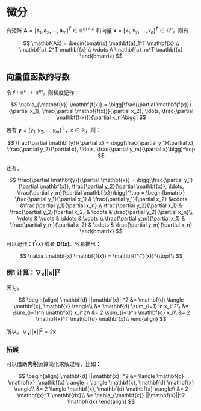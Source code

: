 # 微分

有矩阵 $\mathbf{A} = [\mathbf{a}_1, \mathbf{a}_2, \cdots, \mathbf{a}_m]^T \in \mathbb{R}^{m \times n}$ 和向量 $\mathbf{x} = [x_1, x_2, \cdots, x_n]^T \in \mathbb{R}^{n}$，则有：

$$
\mathbf{Ax} = \begin{bmatrix}
   \mathbf{a}_1^T \mathbf{x} \\
   \mathbf{a}_2^T \mathbf{x} \\
   \vdots \\
   \mathbf{a}_m^T \mathbf{x}
\end{bmatrix}
$$

## 向量值函数的导数

令 $\mathbf{f}: \mathbb{R}^n \rightarrow \mathbb{R}^m$，则梯度记作：

$$
\nabla_{\mathbf{x}} \mathbf{f(x)} = \bigg[\frac{\partial \mathbf{f(x)}}{\partial x_1}, \frac{\partial \mathbf{f(x)}}{\partial x_2}, \ldots, \frac{\partial \mathbf{f(x)}}{\partial x_n}\bigg]
$$

若有 $\mathbf{y} = [y_1, y_2, \ldots, y_m]^\top$，$x \in \mathbb{R}$，则：

$$
\frac{\partial \mathbf{y}}{\partial x} = \bigg[\frac{\partial y_1}{\partial x}, \frac{\partial y_2}{\partial x}, \ldots, \frac{\partial y_m}{\partial x}\bigg]^\top
$$

还有，

$$
\frac{\partial \mathbf{y}}{\partial \mathbf{x}} = \bigg[\frac{\partial y_1}{\partial \mathbf{x}}, \frac{\partial y_2}{\partial \mathbf{x}}, \ldots, \frac{\partial y_m}{\partial \mathbf{x}}\bigg]^\top = \begin{bmatrix} \frac{\partial y_1}{\partial x_1} & \frac{\partial y_1}{\partial x_2} &\cdots &\frac{\partial y_1}{\partial x_n} \\
\frac{\partial y_2}{\partial x_1} & \frac{\partial y_2}{\partial x_2} & \cdots & \frac{\partial y_2}{\partial x_n}\\
\vdots & \vdots & \ddots & \vdots \\
\frac{\partial y_m}{\partial x_1} & \frac{\partial y_m}{\partial x_2} & \cdots & \frac{\partial y_m}{\partial x_n}
\end{bmatrix}
$$

可以记作：$\mathbf{f^{'}(x)}$ 或者 $\mathbf{D} \mathbf{f(x)}$。容易推出：

$$
\nabla_\mathbf{x} \mathbf{f(x)} = \mathbf{f^{'}(x)}^{\top}\\
$$

### 例1 计算：$\nabla_{\mathbf{x}} ||\mathbf{x}||^2$

因为，

$$
\begin{align}
\mathbf{d} ||\mathbf{x}||^2 &= 
\mathbf{d} \langle \mathbf{x}, \mathbf{x} \rangle\\
&=
\mathbf{d} \sum_{i=1}^n x_i^2\\
&=
\sum_{i=1}^n \mathbf{d} x_i^2\\
&=
2 \sum_{i=1}^n \mathbf{d} x_i\\
&=
2 \mathbf{x}^T \mathbf{d} \mathbf{x}\\
\end{align}
$$

所以，$\nabla_{\mathbf{x}} ||\mathbf{x}||^2 = 2 \mathbf{x}$

### 拓展

可以借助**内积**运算简化求解过程，比如：

$$
\begin{align}
\mathbf{d} ||\mathbf{x}||^2 &=
\langle \mathbf{d} \mathbf{x}, \mathbf{x} \rangle + \langle \mathbf{x}, \mathbf{d} \mathbf{x} \rangle\\
&= 2 \langle \mathbf{x}, \mathbf{d} \mathbf{x} \rangle\\
&= 2 \mathbf{x}^T \mathbf{dx}\\
&= \nabla_{\mathbf{x}} ||\mathbf{x}||^2 \mathbf{dx}
\end{align}
$$
